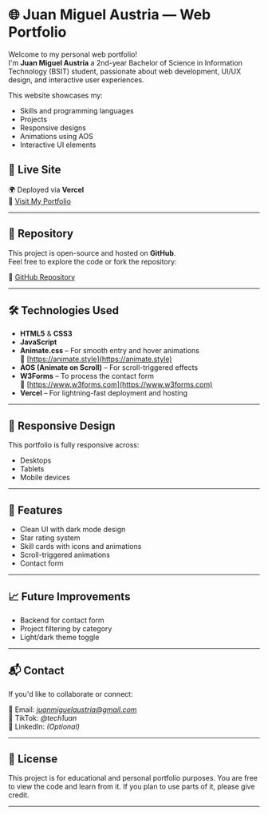 # 🌐 Juan Miguel Austria — Web Portfolio

Welcome to my personal web portfolio!  
I'm **Juan Miguel Austria** a 2nd-year Bachelor of Science in Information Technology (BSIT) student, passionate about web development, UI/UX design, and interactive user experiences.

This website showcases my:
- Skills and programming languages
- Projects
- Responsive designs
- Animations using AOS
- Interactive UI elements



## 🚀 Live Site

🌍 Deployed via **Vercel**  
🔗 [Visit My Portfolio](https://jm-austria-web-portfolio.vercel.app)

---

## 📂 Repository

This project is open-source and hosted on **GitHub**.  
Feel free to explore the code or fork the repository:

🔗 [GitHub Repository](https://github.com/jmwanny/JMAustria_WebPortfolio)

---

## 🛠️ Technologies Used

- **HTML5** & **CSS3**
- **JavaScript**
- **Animate.css** – For smooth entry and hover animations  
  🔗 [https://animate.style](https://animate.style)
- **AOS (Animate on Scroll)** – For scroll-triggered effects  
- **W3Forms** – To process the contact form  
  🔗 [https://www.w3forms.com](https://www.w3forms.com)
- **Vercel** – For lightning-fast deployment and hosting

---
## 📱 Responsive Design

This portfolio is fully responsive across:
- Desktops
- Tablets
- Mobile devices

---

## 📌 Features

- Clean UI with dark mode design
- Star rating system
- Skill cards with icons and animations
- Scroll-triggered animations
- Contact form

---

## 📈 Future Improvements

- Backend for contact form
- Project filtering by category
- Light/dark theme toggle

---

## 📬 Contact

If you'd like to collaborate or connect:

📧 Email: *juanmiguelaustria@gmail.com*  
📱 TikTok: *@tech1uan*  
💼 LinkedIn: *(Optional)*

---

## 📜 License

This project is for educational and personal portfolio purposes. You are free to view the code and learn from it. If you plan to use parts of it, please give credit.

---

